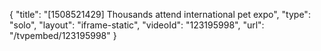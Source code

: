 {
    "title": "[1508521429] Thousands attend international pet expo",
    "type": "solo",
    "layout": "iframe-static",
    "videoId": "123195998",
    "url": "\/tvpembed\/123195998"
}